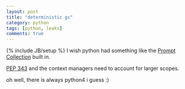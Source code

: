 ```yaml
---
layout: post
title: "deterministic gc"
category: python
tags: [python, leaks]
comments: true
---
```

{% include JB/setup %}
I wish python had something like the [Prompt Collection](https://github.com/qorelanguage/qore/wiki/Prompt-Collection) built in.
  
[PEP 343](https://www.python.org/dev/peps/pep-0343/) and the context managers need to account for larger scopes.
  
oh well, there is always python4 i guess :)

